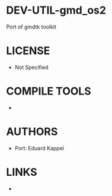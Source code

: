# DEV-UTIL-gmd_os2
Port of gmdtk toolkit

LICENSE
===============
* Not Specified

COMPILE TOOLS
===============
* 
 
AUTHORS
===============
* Port: Eduard Kappel

LINKS
===============
* 
